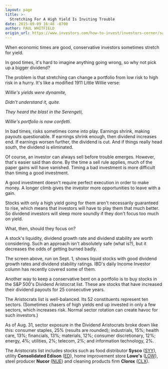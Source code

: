 ```yaml
---
layout: page
title: >-
  Stretching For A High Yield Is Inviting Trouble
date: 2015-09-09 16:48 -0700
author: PAUL WHITFIELD
origin_url: https://www.investors.com/how-to-invest/investors-corner/safe-dividend-investing-means-not-stretching-for-yield
---
```





When economic times are good, conservative investors sometimes stretch for yield.


In good times, it's hard to imagine anything going wrong, so why not pick up a bigger dividend?


The problem is that stretching can change a portfolio from low risk to high risk in a hurry. It's like a modified 1911 Little Willie verse:


*Willie's yields were dynamite,*



*Didn't understand it, quite.*



*They heard the blast in the Serengeti,*



*Willie's portfolio is now confetti.*


In bad times, risks sometimes come into play. Earnings shrink, making payouts questionable. If earnings shrink enough, then dividend increases end. If earnings worsen further, the dividend is cut. And if things really head south, the dividend is eliminated.


Of course, an investor can always sell before trouble emerges. However, that's easier said than done. By the time a sell rule applies, much of the paper gains will have vanished. Timing a bad investment is more difficult than timing a good investment.


A good investment doesn't require perfect execution in order to make money. A longer climb gives the investor more opportunities to leave with a gain.


Stocks with only a high yield going for them aren't necessarily guaranteed to rise, which means that investors will have to play them that much better. So dividend investors will sleep more soundly if they don't focus too much on yield.


What, then, should they focus on?


A stock's liquidity, dividend growth rate and dividend stability are worth considering. Such an approach isn't absolutely safe (what is?), but it decreases the odds of getting burned badly.


The screen above, run on Sept. 1, shows liquid stocks with good dividend growth rates and dividend stability ratings. IBD's daily Income Investor column has recently covered some of them.


Another way to keep a conservative bent on a portfolio is to buy stocks in the S&P 500's Dividend Aristocrat list. These are stocks that have increased their dividend payouts for 25 consecutive years.


The Aristocrats list is well-balanced. Its 52 constituents represent ten sectors. (Sometimes chasers of high yields end up invested in only a few sectors, which increases risk. Normal sector rotation can create havoc for such investors.)


As of Aug. 31, sector exposure in the Dividend Aristocrats broke down like this: consumer staples, 25% (results are rounded); industrials, 15%; health care, 13%; financials, 13%; materials, 12%; consumer discretionary, 12%; energy, 4%; utilities, 2%; telecom, 2%; and information technology, 2%.


The Aristocrats list includes stocks such as food distributor **Sysco** ([SYY](https://research.investors.com/quote.aspx?symbol=SYY)), utility **Consolidated Edison** ([ED](https://research.investors.com/quote.aspx?symbol=ED)), home improvement store **Lowe's** ([LOW](https://research.investors.com/quote.aspx?symbol=LOW)), steel producer **Nucor** ([NUE](https://research.investors.com/quote.aspx?symbol=NUE)) and cleaning products firm **Clorox** ([CLX](https://research.investors.com/quote.aspx?symbol=CLX)).




